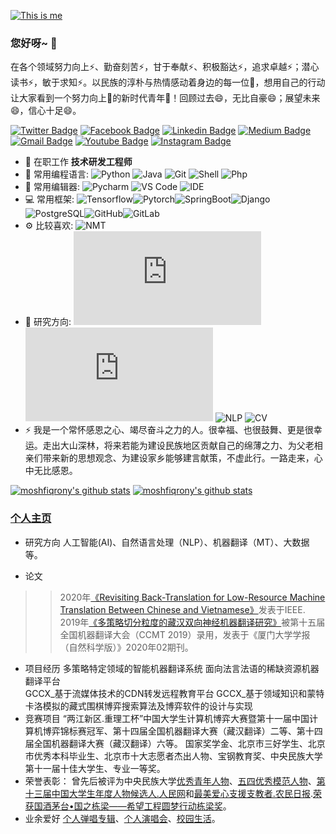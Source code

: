 [![This is me](https://readme-typing-svg.herokuapp.com?size=23&color=15485F&center=true&vCenter=true&width=1400&lines=%F0%9F%92%A1+%E7%8E%B0%E5%AE%9E%E7%9A%84%E6%8A%BD%E8%B1%A1%E6%98%AF%E8%AF%AD%E8%A8%80%EF%BC%8C%E8%AF%AD%E8%A8%80%E7%9A%84%E6%8A%BD%E8%B1%A1%E6%98%AF%E7%A8%8B%E5%BA%8F%EF%BC%8C%E7%A8%8B%E5%BA%8F%E7%9A%84%E6%8A%BD%E8%B1%A1%E6%98%AF%E6%95%B0%E7%90%86%E9%80%BB%E8%BE%91%EF%BC%8C%E6%95%B0%E7%90%86%E9%80%BB%E8%BE%91%E7%9A%84%E6%8A%BD%E8%B1%A1%E6%98%AF%E8%B6%85%E8%B6%8A%E8%AE%A4%E7%9F%A5%E7%9A%84%E7%9C%9F%E7%90%86%E3%80%82)](https://git.io/typing-svg)
### 您好呀~ 👋
在各个领域努力向上⚡、勤奋刻苦⚡，甘于奉献⚡、积极豁达⚡，追求卓越⚡；潜心读书⚡，敏于求知⚡。以民族的淳朴与热情感动着身边的每一位🔭，想用自己的行动让大家看到一个努力向上🔭的新时代青年🔭！回顾过去😄，无比自豪😄；展望未来😄，信心十足😄。

[![Twitter Badge](https://img.shields.io/badge/-shajiu-blue?style=plastic&logo=Twitter&logoColor=white&link=https://twitter.com/shajiu/)](https://twitter.com/shajiu/)
[![Facebook Badge](https://img.shields.io/badge/-shajiu-blue?style=plastic&logo=Facebook&logoColor=white&link=https://www.facebook.com/in/shajiu/)](https://www.facebook.com/profile.php?id=100072590255259)
[![Linkedin Badge](https://img.shields.io/badge/-shajiu-blue?style=plastic&logo=Linkedin&logoColor=white&link=https://www.linkedin.com/in/%E4%B9%9D-%E6%B2%99-8a1357220/)](https://www.linkedin.com/in/%E4%B9%9D-%E6%B2%99-8a1357220/)
[![Medium Badge](https://img.shields.io/badge/-@shajiu-black?style=plastic&labelColor=000000&logo=Medium&link=https://medium.com/@moshfiqrony/)](https://medium.com/@18810979033)
[![Gmail Badge](https://img.shields.io/badge/-shajiu@bit.edu.cn-c14438?style=plastic&logo=Gmail&logoColor=white&link=mailto:shajiu@iubat.edu)](mailto:shajiu@iubat.edu)
[![Youtube Badge](https://img.shields.io/badge/-shajiu-darkred?style=plastic&logo=youtube&logoColor=white&link=https://www.youtube.com/channel/UCZz07tLC8RqmCxc5nDGs9Xw)](https://www.youtube.com/channel/UCZz07tLC8RqmCxc5nDGs9Xw)
[![Instagram Badge](https://img.shields.io/badge/-shajiu-purple?style=plastic&logo=instagram&logoColor=white&link=https://instagram.com/moshfiqrony/)](https://instagram.com/shajiu)

- 🏢 在职工作 **技术研发工程师**
- 🚀 常用编程语言:
  ![Python](https://img.shields.io/badge/-Python-black?style=plastic&logo=Python)
  ![Java](https://img.shields.io/badge/-Java-8fcfd1?style=plastic&logo=Java)
  ![Git](https://img.shields.io/badge/-Git-black?style=plastic&logo=git)
  ![Shell](https://img.shields.io/badge/-Shell-blasck?style=plastic&logo=Shell)
  ![Php](https://img.shields.io/badge/-php-394989?style=plastic&logo=php)
- 📙 常用编辑器:
  ![Pycharm](https://img.shields.io/badge/-Pycharm-007ACC?style=plastic&logo=Pycharm)
  ![VS Code](https://img.shields.io/badge/-VS%20Code-007ACC?style=plastic&logo=visual-studio-code)
  ![IDE](https://img.shields.io/badge/-IDE-007ACC?style=plastic&logo=IDE)
- 💻 常用框架:
  ![Tensorflow](https://img.shields.io/badge/-Tensorflow-3b2e5a?style=plastic&logo=tensorflow)![Pytorch](https://img.shields.io/badge/-Pytorch-0081CB?style=plastic&logo=pytorch)![SpringBoot](https://img.shields.io/badge/-SpringBoot-563D7C?style=plastic&logo=SpringBoot)![Django](https://img.shields.io/badge/-Django-092E20?style=plastic&logo=Django)![PostgreSQL](https://img.shields.io/badge/-PostgreSQL-336791?style=plastic&logo=postgresql)![GitHub](https://img.shields.io/badge/-GitHub-181717?style=plastic&logo=github)![GitLab](https://img.shields.io/badge/-GitLab-FCA121?style=plastic&logo=gitlab)
- ⚙️ 比较喜欢: ![NMT](https://img.shields.io/badge/-NMT-394989?style=plastic&logo=NMT)
- 🌱 研究方向:
  ![机器学习](https://img.shields.io/badge/-机器学习-black?style=plastic&logo=Node.js) ![深度学习](https://img.shields.io/badge/-深度学习-c7b198?style=plastic&logo=Express.JS) ![NLP](https://img.shields.io/badge/-NLP-E10098?style=plastic&logo=Graphql)
  ![CV](https://img.shields.io/badge/-CV-black?style=plastic&logo=mongodb)
- ⚡️ 我是一个常怀感恩之心、竭尽奋斗之力的人。很幸福、也很鼓舞、更是很幸运。走出大山深林，将来若能为建设民族地区贡献自己的绵薄之力、为父老相亲们带来新的思想观念、为建设家乡能够建言献策，不虚此行。一路走来，心中无比感恩。

[![moshfiqrony's github stats](https://github-readme-stats.vercel.app/api?username=Shajiu&theme=dark&show_icons=true)](https://github.com/shajiu)
[![moshfiqrony's github stats](https://github-readme-stats.vercel.app/api/pin/?username=moshfiqrony&repo=awesome-bd-readme-profile&theme=dark)](https://github.com/Shajiu/)

### [个人主页](https://shajiu.github.io/)
   
- 研究方向
人工智能(AI)、自然语言处理（NLP）、机器翻译（MT）、大数据等。

- 论文
>>2020年[《Revisiting Back-Translation for Low-Resource Machine Translation Between Chinese and Vietnamese》](https://ieeexplore.ieee.org/document/9129718?source=authoralert)发表于IEEE.  
>>2019年[《多策略切分粒度的藏汉双向神经机器翻译研究》](https://kns.cnki.net/KCMS/detail/detail.aspx?dbcode=CJFQ&dbname=CJFDAUTO&filename=XDZK202002011&v=MTg3MjhITkhNclk5RVpZUjhlWDFMdXhZUzdEaDFUM3FUcldNMUZyQ1VSN3FmWk9Sb0Z5dmdXN3pJUFNuUlpiRzQ=)被第十五届全国机器翻译大会（CCMT 2019）录用，发表于《厦门大学学报（自然科学版）》2020年02期刊。

- 项目经历
多策略特定领域的智能机器翻译系统
面向法言法语的稀缺资源机器翻译平台  
GCCX_基于流媒体技术的CDN转发远程教育平台
GCCX_基于领域知识和蒙特卡洛模拟的藏式围棋博弈搜索算法及博弈软件的设计与实现
- 竞赛项目
“两江新区.重理工杯”中国大学生计算机博弈大赛暨第十一届中国计算机博弈锦标赛冠军、第十四届全国机器翻译大赛（藏汉翻译）二等、第十四届全国机器翻译大赛（藏汉翻译）六等。
国家奖学金、北京市三好学生、北京市优秀本科毕业生、北京市十大志愿者杰出人物、宝钢教育奖、中央民族大学第十一届十佳大学生、专业一等奖。
- 荣誉表彰：
曾先后被评为中央民族大学[优秀青年人物](https://www.sohu.com/a/229225619_174487)、[五四优秀模范人物](https://www.sohu.com/a/230474705_256808)、[第十三届中国大学生年度人物候选人.人民网](http://edu.people.com.cn/n1/2018/0420/c8216-29940453.html?from=timeline&isappinstalled=1)和[最美爱心支援支教者.农民日报](https://news.muc.edu.cn/info/1022/16183.htm).[荣获国酒茅台•国之栋梁——希望工程圆梦行动栋梁奖](https://www.tjkx.com/news/show/1050312)。
- 业余爱好
[个人弹唱专辑](http://i.youku.com/u/UMTM2ODA4NzMyMA==)、[个人演唱会](https://v.qq.com/x/page/t0836o0o5ug.html?from=timeline)、[校园生活](https://v.youku.com/v_show/id_XMzYwOTk4NzYzMg==)。
